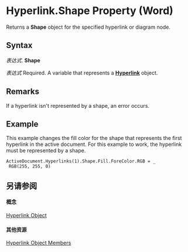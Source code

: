 
# Hyperlink.Shape Property (Word)

Returns a  **Shape** object for the specified hyperlink or diagram node.


## Syntax

 _表达式_. **Shape**

 _表达式_ Required. A variable that represents a **[Hyperlink](af785a9e-081a-e359-705f-04f490304e2e.md)** object.


## Remarks

If a hyperlink isn't represented by a shape, an error occurs.


## Example

This example changes the fill color for the shape that represents the first hyperlink in the active document. For this example to work, the hyperlink must be represented by a shape.


```
ActiveDocument.Hyperlinks(1).Shape.Fill.ForeColor.RGB = _ 
 RGB(255, 255, 0)
```


## 另请参阅


#### 概念


[Hyperlink Object](af785a9e-081a-e359-705f-04f490304e2e.md)
#### 其他资源


[Hyperlink Object Members](http://msdn.microsoft.com/library/49699791-6b9c-2061-aff7-c9269747ecea%28Office.15%29.aspx)